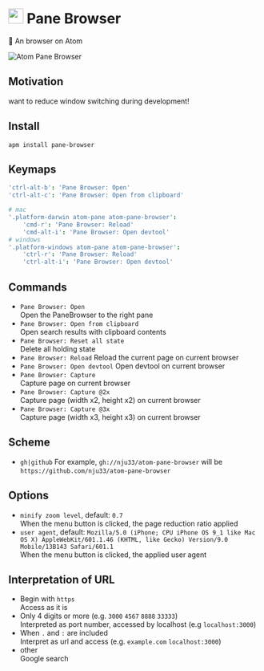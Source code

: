 <h1><img src="https://github.com/nju33/atom-pane-browser/blob/master/images/icon_32x32@2x.png?raw=true" width="30">&nbsp;Pane Browser</h1>

🗿 An browser on Atom 

![Atom Pane Browser](https://raw.github.com/nju33/atom-pane-browser/master/screenshot.png)

## Motivation

want to reduce window switching during development!

## Install

```
apm install pane-browser
```

## Keymaps

```cson
'ctrl-alt-b': 'Pane Browser: Open'
'ctrl-alt-c': 'Pane Browser: Open from clipboard'

# mac
'.platform-darwin atom-pane atom-pane-browser':
    'cmd-r': 'Pane Browser: Reload'
    'cmd-alt-i': 'Pane Browser: Open devtool'
# windows
'.platform-windows atom-pane atom-pane-browser':
    'ctrl-r': 'Pane Browser: Reload'
    'ctrl-alt-i': 'Pane Browser: Open devtool'
```

## Commands

- `Pane Browser: Open`  
  Open the PaneBrowser to the right pane
- `Pane Browser: Open from clipboard`  
  Open search results with clipboard contents
- `Pane Browser: Reset all state`  
  Delete all holding state
- `Pane Browser: Reload`
  Reload the current page on current browser
- `Pane Browser: Open devtool`
  Open devtool on current browser
- `Pane Browser: Capture`  
  Capture page on current browser
- `Pane Browser: Capture @2x`  
  Capture page (width x2, height x2) on current browser
- `Pane Browser: Capture @3x`  
  Capture page (width x3, height x3) on current browser

## Scheme

- `gh|github`
  For example, `gh://nju33/atom-pane-browser` will be `https://github.com/nju33/atom-pane-browser`

## Options

- `minify zoom level`, default: `0.7`  
  When the menu button is clicked, the page reduction ratio applied
- `user agent`, default: `Mozilla/5.0 (iPhone; CPU iPhone OS 9_1 like Mac OS X) AppleWebKit/601.1.46 (KHTML, like Gecko) Version/9.0 Mobile/13B143 Safari/601.1`  
  When the menu button is clicked, the applied user agent

## Interpretation of URL

- Begin with `https`  
  Access as it is
- Only 4 digits or more (e.g. `3000` `4567` `8888` `33333`)  
  Interpreted as port number, accessed by localhost (e.g `localhost:3000`)
- When `.` and `:` are included  
  Interpret as url and access (e.g. `example.com` `localhost:3000`)
- other  
  Google search
